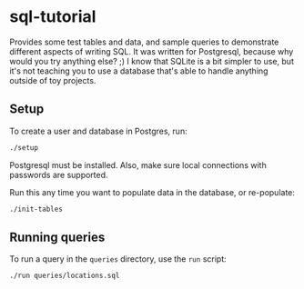 # sql-tutorial

Provides some test tables and data, and sample queries to demonstrate different aspects of writing SQL. 
It was written for Postgresql, because why would you try anything else? ;)  I know that SQLite is a bit simpler
to use, but it's not teaching you to use a database that's able to handle anything outside of toy projects.

## Setup
To create a user and database in Postgres, run:
```bash
./setup
```
Postgresql must be installed.  Also, make sure local connections with passwords are supported.

Run this any time you want to populate data in the database, or re-populate:
```bash
./init-tables
```

## Running queries
To run a query in the `queries` directory, use the `run` script:
```bash
./run queries/locations.sql
```


